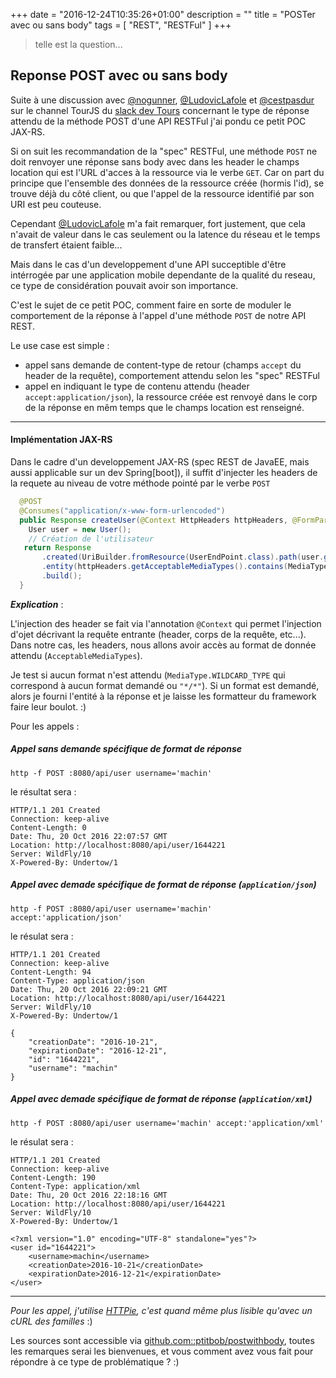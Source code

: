 +++
date = "2016-12-24T10:35:26+01:00"
description = ""
title = "POSTer avec ou sans body"
tags = [ "REST", "RESTFul" ]
+++

> telle est la question...

## Reponse POST avec ou sans body

Suite à une discussion avec [@nogunner](https://twitter.com/nogunner), [@LudovicLafole](https://twitter.com/LudovicLafole) et [@cestpasdur](https://twitter.com/cestpasdur) sur le channel TourJS du [slack dev Tours](https://devtours.slack.com/messages) concernant le type de réponse attendu de la méthode POST d'une API RESTFul j'ai pondu ce petit POC JAX-RS.
 
 Si on suit les recommandation de la "spec" RESTFul, une méthode ```POST``` ne doit renvoyer une réponse sans body avec dans les header le champs location qui est l'URL d'acces à la ressource via le verbe ```GET```.
 Car on part du principe que l'ensemble des données de la ressource créée (hormis l'id), se trouve déjà du côté client, ou que l'appel de la ressource identifié par son URI est peu couteuse.
 
 Cependant [@LudovicLafole](https://twitter.com/LudovicLafole) m'a fait remarquer, fort justement, que cela n'avait de valeur dans le cas seulement ou la latence du réseau et le temps de transfert étaient faible...
 
 Mais dans le cas d'un developpement d'une API succeptible d'être intérrogée par une application mobile dependante de la qualité du reseau, ce type de considération pouvait avoir son importance.
  
 C'est le sujet de ce petit POC, comment faire en sorte de moduler le comportement de la réponse à l'appel d'une méthode ```POST``` de notre API REST.
 
 Le use case est simple : 
 
 * appel sans demande de content-type de retour (champs ```accept``` du header de la requête), comportement attendu selon les "spec" RESTFul
 * appel en indiquant le type de contenu attendu (header ```accept:application/json```), la ressource créée est renvoyé dans le corp de la réponse en mêm temps que le champs location est renseigné.
 
 ---
 
#### Implémentation JAX-RS
 
 Dans le cadre d'un developpement JAX-RS (spec REST de JavaEE, mais aussi applicable sur un dev Spring[boot]), il suffit d'injecter les headers de la requete au niveau de votre méthode pointé par le verbe ```POST```
 
 ```java
   @POST
   @Consumes("application/x-www-form-urlencoded")
   public Response createUser(@Context HttpHeaders httpHeaders, @FormParam("username") String username) {
     User user = new User();
     // Création de l'utilisateur          
    return Response
        .created(UriBuilder.fromResource(UserEndPoint.class).path(user.getId()).build())
        .entity(httpHeaders.getAcceptableMediaTypes().contains(MediaType.WILDCARD_TYPE) ? null : user)
        .build();
   }
 ``` 

***Explication*** : 

L'injection des header se fait via l'annotation ```@Context``` qui permet l'injection d'ojet décrivant la requête entrante (header, corps de la requête, etc...). Dans notre cas, les headers, nous allons avoir accès au format de donnée attendu (```AcceptableMediaTypes```).

Je test si aucun format n'est attendu (```MediaType.WILDCARD_TYPE``` qui correspond à aucun format demandé ou ```"*/*"```). Si un format est demandé, alors je fourni l'entité à la réponse et je laisse les formatteur du framework faire leur boulot. :)

Pour les appels :

##### Appel sans demande spécifique de format de réponse

```
http -f POST :8080/api/user username='machin'
```

le résultat sera :

```
HTTP/1.1 201 Created
Connection: keep-alive
Content-Length: 0
Date: Thu, 20 Oct 2016 22:07:57 GMT
Location: http://localhost:8080/api/user/1644221
Server: WildFly/10
X-Powered-By: Undertow/1
```

##### Appel avec demade spécifique de format de réponse (```application/json```)

```
http -f POST :8080/api/user username='machin' accept:'application/json'
```

le résulat sera : 
```
HTTP/1.1 201 Created
Connection: keep-alive
Content-Length: 94
Content-Type: application/json
Date: Thu, 20 Oct 2016 22:09:21 GMT
Location: http://localhost:8080/api/user/1644221
Server: WildFly/10
X-Powered-By: Undertow/1

{
    "creationDate": "2016-10-21",
    "expirationDate": "2016-12-21",
    "id": "1644221",
    "username": "machin"
}
```

##### Appel avec demade spécifique de format de réponse (```application/xml```)

```
http -f POST :8080/api/user username='machin' accept:'application/xml'
```

le résulat sera : 
```
HTTP/1.1 201 Created
Connection: keep-alive
Content-Length: 190
Content-Type: application/xml
Date: Thu, 20 Oct 2016 22:18:16 GMT
Location: http://localhost:8080/api/user/1644221
Server: WildFly/10
X-Powered-By: Undertow/1

<?xml version="1.0" encoding="UTF-8" standalone="yes"?>
<user id="1644221">
    <username>machin</username>
    <creationDate>2016-10-21</creationDate>
    <expirationDate>2016-12-21</expirationDate>
</user>

```

---

*Pour les appel, j'utilise [HTTPie](https://github.com/jkbrzt/httpie), c'est quand même plus lisible qu'avec un cURL des familles* :)

Les sources sont accessible via [github.com::ptitbob/postwithbody](https://github.com/ptitbob/postwithbody), toutes les remarques serai les bienvenues, et vous comment avez vous fait pour répondre à ce type de problématique ? :)
